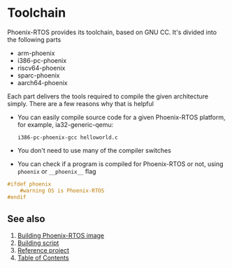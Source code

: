 # Toolchain

Phoenix-RTOS provides its toolchain, based on GNU CC. It's divided into the following parts

- arm-phoenix
- i386-pc-phoenix
- riscv64-phoenix
- sparc-phoenix
- aarch64-phoenix

Each part delivers the tools required to compile the given architecture simply.
There are a few reasons why that is helpful

- You can easily compile source code for a given Phoenix-RTOS platform, for example, ia32-generic-qemu:

  ```console
  i386-pc-phoenix-gcc helloworld.c
  ```

- You don't need to use many of the compiler switches

- You can check if a program is compiled for Phoenix-RTOS or not, using `phoenix` or `__phoenix__` flag

```c
#ifdef phoenix
    #warning OS is Phoenix-RTOS
#endif
```

## See also

1. [Building Phoenix-RTOS image](index.md)
2. [Building script](script.md)
3. [Reference project](project.md)
4. [Table of Contents](../index.md)
